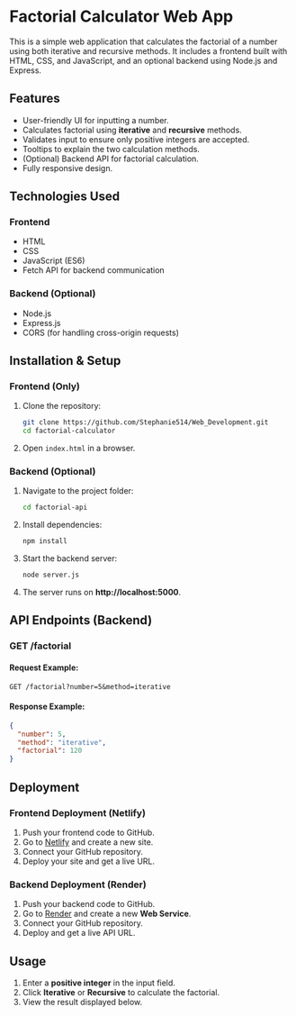 # Factorial Calculator Web App

This is a simple web application that calculates the factorial of a number using both iterative and recursive methods. It includes a frontend built with HTML, CSS, and JavaScript, and an optional backend using Node.js and Express.

## Features
- User-friendly UI for inputting a number.
- Calculates factorial using **iterative** and **recursive** methods.
- Validates input to ensure only positive integers are accepted.
- Tooltips to explain the two calculation methods.
- (Optional) Backend API for factorial calculation.
- Fully responsive design.

## Technologies Used
### **Frontend**
- HTML
- CSS
- JavaScript (ES6)
- Fetch API for backend communication

### **Backend (Optional)**
- Node.js
- Express.js
- CORS (for handling cross-origin requests)

## Installation & Setup
### **Frontend (Only)**
1. Clone the repository:
   ```bash
   git clone https://github.com/Stephanie514/Web_Development.git
   cd factorial-calculator
   ```
2. Open `index.html` in a browser.

### **Backend (Optional)**
1. Navigate to the project folder:
   ```bash
   cd factorial-api
   ```
2. Install dependencies:
   ```bash
   npm install
   ```
3. Start the backend server:
   ```bash
   node server.js
   ```
4. The server runs on **http://localhost:5000**.

## API Endpoints (Backend)
### **GET /factorial**
#### **Request Example:**
```http
GET /factorial?number=5&method=iterative
```
#### **Response Example:**
```json
{
  "number": 5,
  "method": "iterative",
  "factorial": 120
}
```

## Deployment
### **Frontend Deployment (Netlify)**
1. Push your frontend code to GitHub.
2. Go to [Netlify](https://www.netlify.com) and create a new site.
3. Connect your GitHub repository.
4. Deploy your site and get a live URL.

### **Backend Deployment (Render)**
1. Push your backend code to GitHub.
2. Go to [Render](https://render.com) and create a new **Web Service**.
3. Connect your GitHub repository.
4. Deploy and get a live API URL.

## Usage
1. Enter a **positive integer** in the input field.
2. Click **Iterative** or **Recursive** to calculate the factorial.
3. View the result displayed below.